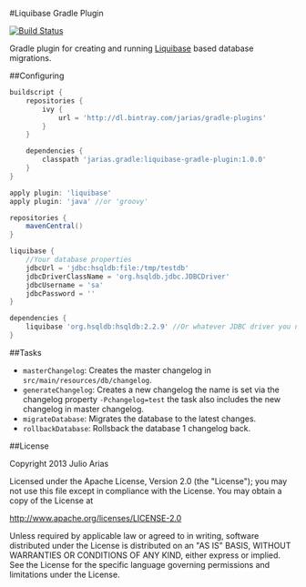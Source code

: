 #Liquibase Gradle Plugin

[![Build Status](https://drone.io/github.com/jarias/liquibase-gradle-plugin/status.png)](https://drone.io/github.com/jarias/liquibase-gradle-plugin/latest)

Gradle plugin for creating and running [Liquibase](http://www.liquibase.org/) based database migrations.

##Configuring

```groovy
buildscript {
    repositories {
    	ivy {
    		url = 'http://dl.bintray.com/jarias/gradle-plugins'
    	}
    }

    dependencies {
        classpath 'jarias.gradle:liquibase-gradle-plugin:1.0.0'
    }
}

apply plugin: 'liquibase'
apply plugin: 'java' //or 'groovy'

repositories {
    mavenCentral()
}

liquibase {
    //Your database properties
    jdbcUrl = 'jdbc:hsqldb:file:/tmp/testdb'
    jdbcDriverClassName = 'org.hsqldb.jdbc.JDBCDriver'
    jdbcUsername = 'sa'
    jdbcPassword = ''
}

dependencies {
    liquibase 'org.hsqldb:hsqldb:2.2.9' //Or whatever JDBC driver you need
}
```

##Tasks
     
* `masterChangelog`: Creates the master changelog in `src/main/resources/db/changelog`.
* `generateChangelog`: Creates a new changelog the name is set via the changelog property `-Pchangelog=test` the task also includes the new changelog in master changelog.
* `migrateDatabase`: Migrates the database to the latest changes.
* `rollbackDatabase`: Rollsback the database 1 changelog back.
	
##License

Copyright 2013 Julio Arias

Licensed under the Apache License, Version 2.0 (the "License");
you may not use this file except in compliance with the License.
You may obtain a copy of the License at

http://www.apache.org/licenses/LICENSE-2.0

Unless required by applicable law or agreed to in writing, software
distributed under the License is distributed on an "AS IS" BASIS,
WITHOUT WARRANTIES OR CONDITIONS OF ANY KIND, either express or implied.
See the License for the specific language governing permissions and
limitations under the License.
